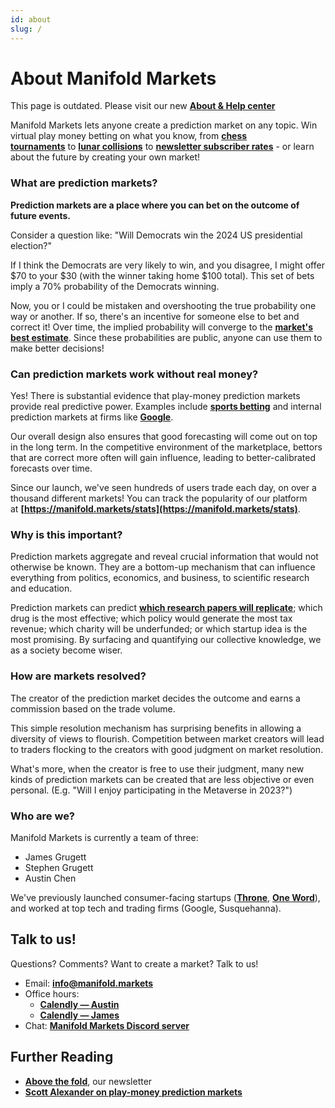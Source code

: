 ```yaml
---
id: about
slug: /
---
```


# About Manifold Markets

This page is outdated. Please visit our new **[About & Help center](https://help.manifold.markets/)**

Manifold Markets lets anyone create a prediction market on any topic. Win virtual play money betting on what you know, from **[chess tournaments](https://manifold.markets/SG/will-magnus-carlsen-lose-any-regula)** to **[lunar collisions](https://manifold.markets/Duncan/will-the-wayward-falcon-9-booster-h)** to **[newsletter subscriber rates](https://manifold.markets/Nu%C3%B1oSempere/how-many-additional-subscribers-wil)** - or learn about the future by creating your own market!

### **What are prediction markets?**

**Prediction markets are a place where you can bet on the outcome of future events.**

Consider a question like: "Will Democrats win the 2024 US presidential election?"

If I think the Democrats are very likely to win, and you disagree, I might offer $70 to your $30 (with the winner taking home $100 total). This set of bets imply a 70% probability of the Democrats winning.

Now, you or I could be mistaken and overshooting the true probability one way or another. If so, there's an incentive for someone else to bet and correct it! Over time, the implied probability will converge to the **[market's best estimate](https://en.wikipedia.org/wiki/Efficient-market_hypothesis)**. Since these probabilities are public, anyone can use them to make better decisions!

### **Can prediction markets work without real money?**

Yes! There is substantial evidence that play-money prediction markets provide real predictive power. Examples include **[sports betting](http://www.electronicmarkets.org/fileadmin/user_upload/doc/Issues/Volume_16/Issue_01/V16I1_Statistical_Tests_of_Real-Money_versus_Play-Money_Prediction_Markets.pdf)** and internal prediction markets at firms like **[Google](https://www.networkworld.com/article/2284098/google-bets-on-value-of-prediction-markets.html)**.

Our overall design also ensures that good forecasting will come out on top in the long term. In the competitive environment of the marketplace, bettors that are correct more often will gain influence, leading to better-calibrated forecasts over time.

Since our launch, we've seen hundreds of users trade each day, on over a thousand different markets! You can track the popularity of our platform at **[https://manifold.markets/stats](https://manifold.markets/stats)**.

### **Why is this important?**

Prediction markets aggregate and reveal crucial information that would not otherwise be known. They are a bottom-up mechanism that can influence everything from politics, economics, and business, to scientific research and education.

Prediction markets can predict **[which research papers will replicate](https://www.pnas.org/content/112/50/15343)**; which drug is the most effective; which policy would generate the most tax revenue; which charity will be underfunded; or which startup idea is the most promising. By surfacing and quantifying our collective knowledge, we as a society become wiser.

### **How are markets resolved?**

The creator of the prediction market decides the outcome and earns a commission based on the trade volume.

This simple resolution mechanism has surprising benefits in allowing a diversity of views to flourish. Competition between market creators will lead to traders flocking to the creators with good judgment on market resolution.

What's more, when the creator is free to use their judgment, many new kinds of prediction markets can be created that are less objective or even personal. (E.g. "Will I enjoy participating in the Metaverse in 2023?")

<!-- ### **Can I create private markets?**

Soon! We're running a pilot version of Manifold for Teams - private Manifold instances where you can discuss internal topics and predict on outcomes for your organization.

If this sounds like something you’d want, **[join the waitlist here](https://docs.google.com/forms/d/e/1FAIpQLSfM_rxRHemCjKE6KPiYXGyP2nBSInZNKn_wc7yS1-rvlLAVnA/viewform?usp=sf_link)**! -->

### **Who are we?**

Manifold Markets is currently a team of three:

- James Grugett
- Stephen Grugett
- Austin Chen

We've previously launched consumer-facing startups (**[Throne](https://throne.live/)**, **[One Word](https://oneword.games/platform)**), and worked at top tech and trading firms (Google, Susquehanna).

## **Talk to us!**

Questions? Comments? Want to create a market? Talk to us!

- Email: **[info@manifold.markets](mailto:info@manifold.markets)**
- Office hours:
  - **[Calendly — Austin](https://calendly.com/austinchen/manifold)**
  - **[Calendly — James](https://calendly.com/jamesgrugett/manifold)**
- Chat: **[Manifold Markets Discord server](https://discord.gg/eHQBNBqXuh)**

## **Further Reading**

- **[Above the fold](https://manifoldmarkets.substack.com/)**, our newsletter
- **[Scott Alexander on play-money prediction markets](https://astralcodexten.substack.com/p/play-money-and-reputation-systems)**
